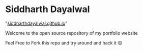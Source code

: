 # Siddharth Dayalwal

"[siddharthdayalwal.github.io](siddharthdayalwal.github.io)"

Welcome to the open source repository of my portfolio website

Feel Free to Fork this repo and try around and hack it 😊
